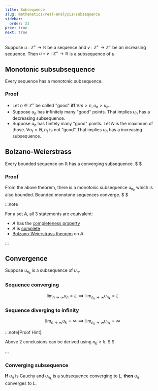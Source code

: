 ```yaml
---
title: Subsequence
slug: mathematics/real-analysis/subsequence
sidebar:
  order: 23
prev: true
next: true
---
```


Suppose $u:\mathbb{Z}^+\rightarrow \mathbb{R}$ be a sequence and
$v:\mathbb{Z}^+\rightarrow\mathbb{Z}^+$ be an increasing sequence. Then
$u\circ v: \mathbb{Z}^+\rightarrow \mathbb{R}$ is a subsequence of $u$.

## Monotonic subsubsequence

Every sequence has a monotonic subsequence.

### Proof

- Let $n\in\mathbb{Z}^+$ be called "good" **iff** $\forall m>n,\,u_n > u_m$.
- Suppose $u_n$ has infinitely many "good" points. That implies $u_n$ has a
  decreasing subsequence.
- Suppose $u_n$ has finitely many "good" points. Let $N$ is the maximum of
  those. $\forall n_1 > N,\,n_1\;\text{is not "good"}$ That implies $u_n$ has a
  increasing subsequence.

## Bolzano-Weierstrass

Every bounded sequence on $\mathbb{R}$ has a converging subsequence. $ $

### Proof

From the above theorem, there is a monotonic subsequence $u_{n_k}$ which is also
bounded. Bounded monotone sequences converge. $ $

:::note

For a set $A$, all $3$ statements are equivalent:

- $A$ has the
  [completeness property](/mathematics/real-analysis/completeness-axiom/)
- $A$ is [complete](/mathematics/real-analysis/cauchy-sequence/#complete)
- [Bolzano-Weierstrass theorem](/mathematics/real-analysis/subsequence/#bolzano-weierstrass)
  on $A$

:::

## Convergence

Suppose $u_{n_k}$ is a subsequence of $u_n$.

### Sequence converging

```math
\lim_{n \to \infty} u_n = L
\implies
\lim_{n_k \to \infty} u_{n_k} = L
```

### Sequence diverging to infinity

```math
\lim_{n \to \infty} u_k = \infty
\implies
\lim_{n_k \to \infty} u_{n_k} = \infty
```

:::note[Proof Hint]

Above 2 conclusions can be derived using $n_k \ge k$. $ $

:::

### Converging subsequence

**If** $u_n$ is Cauchy and $u_{n_k}$ is a subsequence converging to $L$,
**then** $u_n$ converges to $L$.
